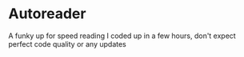 # Autoreader

A funky up for speed reading I coded up in a few hours, don't expect perfect code quality or any updates
